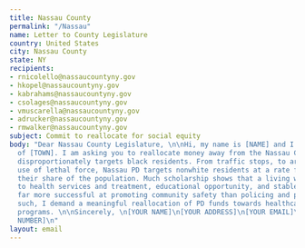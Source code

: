 ```yaml
---
title: Nassau County
permalink: "/Nassau"
name: Letter to County Legislature
country: United States
city: Nassau County
state: NY
recipients:
- rnicolello@nassaucountyny.gov
- hkopel@nassaucountyny.gov
- kabrahams@nassaucountyny.gov
- csolages@nassaucountyny.gov
- vmuscarella@nassaucountyny.gov
- adrucker@nassaucountyny.gov
- rmwalker@nassaucountyny.gov
subject: Commit to reallocate for social equity
body: "Dear Nassau County Legislature, \n\nHi, my name is [NAME] and I am a resident
  of [TOWN]. I am asking you to reallocate money away from the Nassau County PD, which
  disproportionately targets black residents. From traffic stops, to arrests, to the
  use of lethal force, Nassau PD targets nonwhite residents at a rate far exceeding
  their share of the population. Much scholarship shows that a living wage, access
  to health services and treatment, educational opportunity, and stable housing are
  far more successful at promoting community safety than policing and prisons. As
  such, I demand a meaningful reallocation of PD funds towards healthcare and social
  programs. \n\nSincerely, \n[YOUR NAME]\n[YOUR ADDRESS]\n[YOUR EMAIL]\n[YOUR PHONE
  NUMBER]\n"
layout: email
---
```


